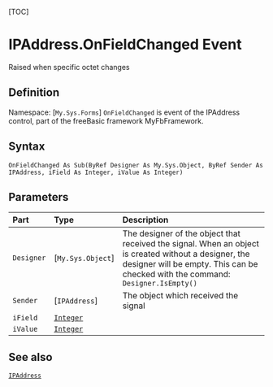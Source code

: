 [TOC]
# IPAddress.OnFieldChanged Event
Raised when specific octet changes
## Definition
Namespace: [`My.Sys.Forms`]
`OnFieldChanged` is event of the IPAddress control, part of the freeBasic framework MyFbFramework.
## Syntax
```freeBasic
OnFieldChanged As Sub(ByRef Designer As My.Sys.Object, ByRef Sender As IPAddress, iField As Integer, iValue As Integer)
```

## Parameters

|Part|Type|Description|
| :------------ | :------------ | :------------ |
|`Designer`|[`My.Sys.Object`]|The designer of the object that received the signal. When an object is created without a designer, the designer will be empty. This can be checked with the command: `Designer.IsEmpty()`|
|`Sender`|[`IPAddress`]|The object which received the signal|
|`iField`|[`Integer`]("https://www.freebasic.net/wiki/KeyPgInteger")||
|`iValue`|[`Integer`]("https://www.freebasic.net/wiki/KeyPgInteger")||

## See also
[`IPAddress`](IPAddress.md)
